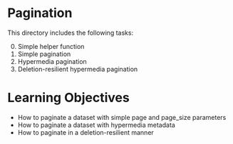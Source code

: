 # Pagination
This directory includes the following tasks:

0. Simple helper function
1. Simple pagination
2. Hypermedia pagination
3. Deletion-resilient hypermedia pagination

# Learning Objectives

* How to paginate a dataset with simple page and page_size parameters
* How to paginate a dataset with hypermedia metadata
* How to paginate in a deletion-resilient manner
